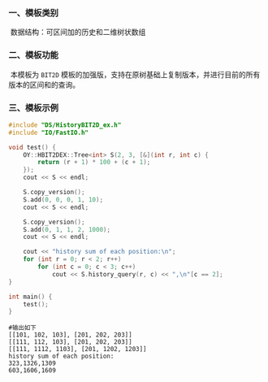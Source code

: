 ### 一、模板类别

​	数据结构：可区间加的历史和二维树状数组


### 二、模板功能

​		本模板为 `BIT2D` 模板的加强版，支持在原树基础上复制版本，并进行目前的所有版本的区间和的查询。


### 三、模板示例

```c++
#include "DS/HistoryBIT2D_ex.h"
#include "IO/FastIO.h"

void test() {
    OY::HBIT2DEX::Tree<int> S(2, 3, [&](int r, int c) {
        return (r + 1) * 100 + (c + 1);
    });
    cout << S << endl;

    S.copy_version();
    S.add(0, 0, 0, 1, 10);
    cout << S << endl;

    S.copy_version();
    S.add(0, 1, 1, 2, 1000);
    cout << S << endl;

    cout << "history sum of each position:\n";
    for (int r = 0; r < 2; r++)
        for (int c = 0; c < 3; c++)
            cout << S.history_query(r, c) << ",\n"[c == 2];
}

int main() {
    test();
}
```

```
#输出如下
[[101, 102, 103], [201, 202, 203]]
[[111, 112, 103], [201, 202, 203]]
[[111, 1112, 1103], [201, 1202, 1203]]
history sum of each position:
323,1326,1309
603,1606,1609

```

